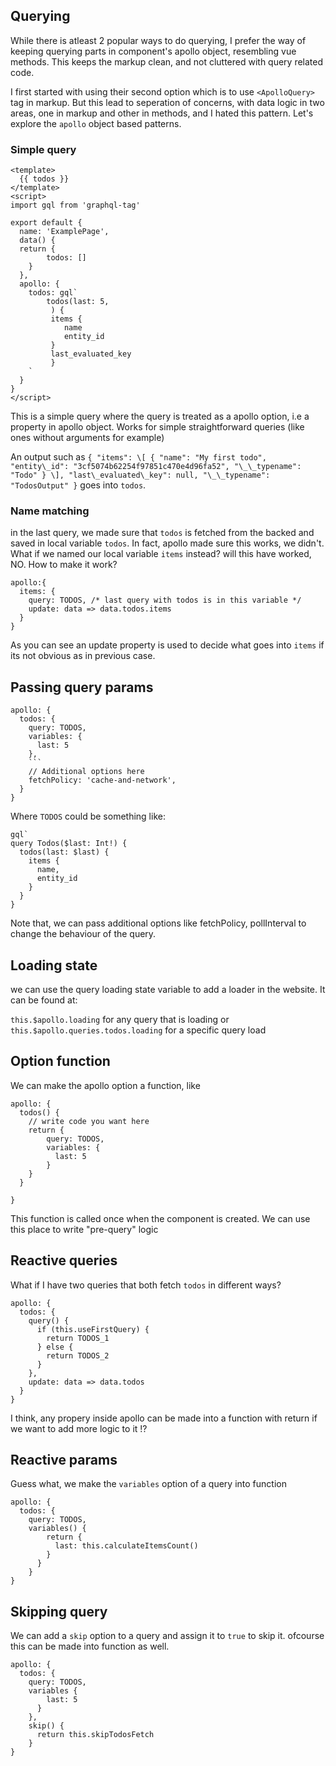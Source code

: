 ## Querying

While there is atleast 2 popular ways to do querying, I prefer the way of keeping querying parts in component's apollo object, resembling vue methods. This keeps the markup clean, and not cluttered with query related code.

I first started with using their second option which is to use `<ApolloQuery>` tag in markup. But this lead to seperation of concerns, with data logic in two areas, one in markup and other in methods, and I hated this pattern. Let's explore the `apollo` object based patterns.

### Simple query

```
<template>
  {{ todos }}
</template>
<script>
import gql from 'graphql-tag'

export default {
  name: 'ExamplePage',
  data() {
  return {
  		todos: []
  	}
  },
  apollo: {
    todos: gql`
		todos(last: 5, 
		 ) {
		 items {
		 	name
		 	entity_id
		 }
		 last_evaluated_key
		 }
	`
  }
}
</script>
```

This is a simple query where the query is treated as a apollo option, i.e a property in apollo object. Works for simple straightforward queries (like ones without arguments for example)

An output such as `{ "items": \[ { "name": "My first todo", "entity\_id": "3cf5074b62254f97851c470e4d96fa52", "\_\_typename": "Todo" } \], "last\_evaluated\_key": null, "\_\_typename": "TodosOutput" }` goes into `todos`. 

### Name matching

in the last query, we made sure that `todos` is fetched from the backed and saved in local variable `todos`. In fact, apollo made sure this works, we didn't. What if we named our local variable `items` instead? will this have worked, NO. How to make it work?

```
apollo:{
  items: {
    query: TODOS, /* last query with todos is in this variable */
	update: data => data.todos.items
  }
}

```
As you can see an update property is used to decide what goes into `items` if its not obvious as in previous case. 

## Passing query params

```
apollo: {
  todos: {
    query: TODOS,
	variables: {
	  last: 5
	},
	```
	// Additional options here
    fetchPolicy: 'cache-and-network',
  }
}
```

Where `TODOS` could be something like:

```
gql`
query Todos($last: Int!) {
  todos(last: $last) {
    items {
	  name,
	  entity_id
	}
  }
}
```

Note that, we can pass additional options like fetchPolicy, pollInterval to change the behaviour of the query.

## Loading state

we can use the query loading state variable to add a loader in the website. It can be found at:

`this.$apollo.loading` for any query that is loading
 or 
`this.$apollo.queries.todos.loading` for a specific query load

## Option function

We can make the apollo option a function, like

```
apollo: {
  todos() {
    // write code you want here
    return {
		query: TODOS,
		variables: {
		  last: 5
		}
	}
  }

}
```

This function is called once when the component is created. We can use this place to write "pre-query" logic

## Reactive queries

What if I have two 	queries that both fetch `todos` in different ways?

```
apollo: {
  todos: {
    query() {
	  if (this.useFirstQuery) {
	    return TODOS_1
	  } else {
	    return TODOS_2
	  }
	},
	update: data => data.todos
  }
}
```

I think, any propery inside apollo can be made into a function with return if we want to add more logic to it !?

## Reactive params

Guess what, we make the `variables` option of a query into function

```
apollo: {
  todos: {
    query: TODOS,
	variables() {
		return {
		  last: this.calculateItemsCount()
		}
	  }
	}
}
```

## Skipping query

We can add a `skip` option to a query and assign it to `true` to skip it. ofcourse this can be made into function as well.

```
apollo: {
  todos: {
    query: TODOS,
	variables {
	    last: 5
	  }
	},
	skip() {
	  return this.skipTodosFetch
	}
}
```

